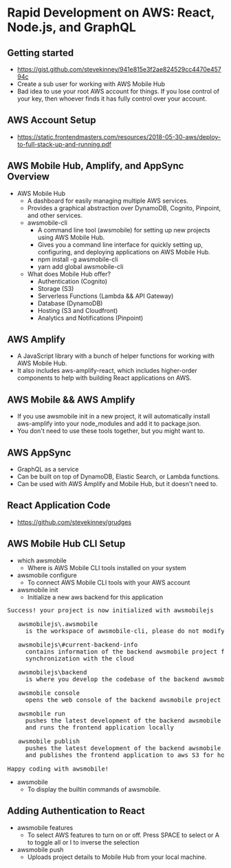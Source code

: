 # Rapid Development on AWS: React, Node.js, and GraphQL

## Getting started

* <https://gist.github.com/stevekinney/941e815e3f2ae824529cc4470e45794c>
* Create a sub user for working with AWS Mobile Hub
* Bad idea to use your root AWS account for things. If you lose control of your key, then whoever finds it has fully control over your account.

## AWS Account Setup

* <https://static.frontendmasters.com/resources/2018-05-30-aws/deploy-to-full-stack-up-and-running.pdf>

## AWS Mobile Hub, Amplify, and AppSync Overview

* AWS Mobile Hub
  * A dashboard for easily managing multiple AWS services.
  * Provides a graphical abstraction over DynamoDB, Cognito, Pinpoint, and other services.
  * awsmobile-cli
    * A command line tool  (awsmobile) for setting up new projects using AWS Mobile Hub.
    * Gives you a command line interface for quickly setting up, configuring, and deploying applications on AWS Mobile Hub.
    * npm install -g awsmobile-cli
    * yarn add global awsmobile-cli
  * What does Mobile Hub offer?
    * Authentication (Cognito)
    * Storage (S3)
    * Serverless Functions (Lambda && API Gateway)
    * Database (DynamoDB)
    * Hosting (S3 and Cloudfront)
    * Analytics and Notifications (Pinpoint)

## AWS Amplify

* A JavaScript library with a bunch of helper functions for working with AWS Mobile Hub.
* It also includes aws-amplify-react, which includes higher-order components to help with building React applications on AWS.

## AWS Mobile && AWS Amplify

* If you use awsmobile init in a new project, it will automatically install aws-amplify into your node_modules and add it to package.json.
* You don't need to use these tools together, but you might want to.

## AWS AppSync

* GraphQL as a service
* Can be built on top of DynamoDB, Elastic Search, or Lambda functions.
* Can be used with AWS Amplify and Mobile Hub, but it doesn't need to.

## React Application Code

* <https://github.com/stevekinney/grudges>

## AWS Mobile Hub CLI Setup

* which awsmobile
  * Where is AWS Mobile CLI tools installed on your system
* awsmobile configure
  * To connect AWS Mobile CLI tools with your AWS account
* awsmobile init
  * Initialize a new aws backend for this application

<pre>
Success! your project is now initialized with awsmobilejs

   awsmobilejs\.awsmobile
     is the workspace of awsmobile-cli, please do not modify its contents

   awsmobilejs\#current-backend-info
     contains information of the backend awsmobile project from the last
     synchronization with the cloud

   awsmobilejs\backend
     is where you develop the codebase of the backend awsmobile project

   awsmobile console
     opens the web console of the backend awsmobile project

   awsmobile run
     pushes the latest development of the backend awsmobile project to the cloud,
     and runs the frontend application locally

   awsmobile publish
     pushes the latest development of the backend awsmobile project to the cloud,
     and publishes the frontend application to aws S3 for hosting

Happy coding with awsmobile!
</pre>

* awsmobile
  * To display the builtin commands of awsmobile.

## Adding Authentication to React

* awsmobile features
  * To select AWS features to turn on or off. Press SPACE to select or A to toggle all or I to inverse the selection
* awsmobile push
  * Uploads project details to Mobile Hub from your local machine.

